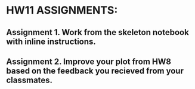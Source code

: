 # HW11 ASSIGNMENTS:

## Assignment 1. Work from the skeleton notebook with inline instructions.


## Assignment 2. Improve your plot from HW8 based on the feedback you recieved from your classmates. 